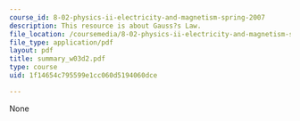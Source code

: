 ```yaml
---
course_id: 8-02-physics-ii-electricity-and-magnetism-spring-2007
description: This resource is about Gauss?s Law.
file_location: /coursemedia/8-02-physics-ii-electricity-and-magnetism-spring-2007/1f14654c795599e1cc060d5194060dce_summary_w03d2.pdf
file_type: application/pdf
layout: pdf
title: summary_w03d2.pdf
type: course
uid: 1f14654c795599e1cc060d5194060dce

---
```

None